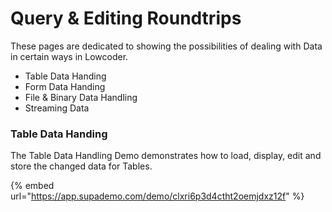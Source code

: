 # Query & Editing Roundtrips

These pages are dedicated to showing the possibilities of dealing with Data in certain ways in Lowcoder.

* Table Data Handing
* Form Data Handing
* File & Binary Data Handling
* Streaming Data

### Table Data Handing

The Table Data Handling Demo demonstrates how to load, display, edit and store the changed data for Tables.

{% embed url="https://app.supademo.com/demo/clxri6p3d4ctht2oemjdxz12f" %}
